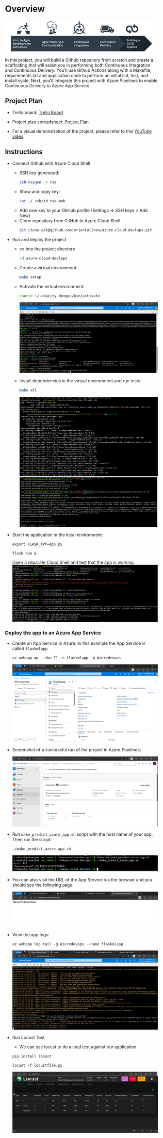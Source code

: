 # Overview

![oulinr](./screenshots/overview.png)

In this project, you will build a Github repository from scratch and create a scaffolding that will assist you in performing both Continuous Integration and Continuous Delivery. You'll use Github Actions along with a Makefile, requirements.txt and application code to perform an initial lint, test, and install cycle. Next, you'll integrate this project with Azure Pipelines to enable Continuous Delivery to Azure App Service.

## Project Plan
* Trello board: [Trello Board](https://trello.com/b/ZmXCqD4B/udacity-project-02)
* Project plan spreadsheet: [Project Plan](https://docs.google.com/spreadsheets/d/1ttoCh0Rcr2TrOr6ikpj6ZwxgfZ0UGhSptB6PCeKvsDM/edit#gid=0)

* For a visual demonstration of the project, please refer to this [YouTube video](https://youtu.be/VHWoUAYeJZ0).

## Instructions

* Connect Github with Azure Cloud Shell
   - SSH key generated:
     ```bash
     ssh-keygen -t rsa
     ```
   - Show and copy key:
     ```bash
     cat ~/.ssh/id_rsa.pub
     ```
   - Add new key to your GitHub profile (Settings => SSH keys > Add New)
   - Clone repository from GitHub to Azure Cloud Shell
     ```bash
     git clone git@github.com:orientaltran/azure-cloud-devlops.git
     ```

* Run and deploy the project
   - cd into the project directory
     ```bash
     cd azure-cloud-devlops
     ```
   - Create a virtual environment:
     ```bash
     make setup
      ```
   - Activate the virtual environment:
     ```bash
     source ~/.udacity-devops/bin/activate
     ```
     ![make setup](./screenshots/make_setup.png)

   - Install dependencies in the virtual environment and run tests:
     ```bash
     make all
     ```
     ![makeall](./screenshots/make_all.png)
     ![makeall](./screenshots/make_all_2.png)

* Start the application in the local environment:
     ```shell
     export FLASK_APP=app.py
     ```

     ```shell
     flask run &
     ```
    Open a separate Cloud Shell and test that the app is working:
    ![makepredic](./screenshots/make_prediction.png)

### Deploy the app to an Azure App Service

* Create an App Service in Azure. In this example the App Service is called `flaskmlapp`:

     ```shell
     az webapp up --sku F1 -n flaskmlapp -g Azuredevops
     ```

     ![app](./screenshots/webapp.png)

* Screenshot of a successful run of the project in Azure Pipelines:

     ![pepline](./screenshots/pipeLines.png)

* Run `make_predict_azure_app.sh` script with the host name of your app. Then run the script:

     ```shell
     ./make_predict_azure_app.sh 
     ```

     ![predict443](./screenshots/make433.png)

* You can also visit the URL of the App Service via the browser and you should see the following page:

     ![predict443](./screenshots/website.png)

* View the app logs:

     ```shell
     az webapp log tail -g Azuredevops --name flaskmlapp
     ```

     ![log](./screenshots/logs.png)

* Run Locust Test
    
    - We can use locust to do a load test against our application. 

     ```shell
     pip install locust
     ```

     ```shell
     locust -f locustfile.py
     ```

     ![log](./screenshots/locust.png)